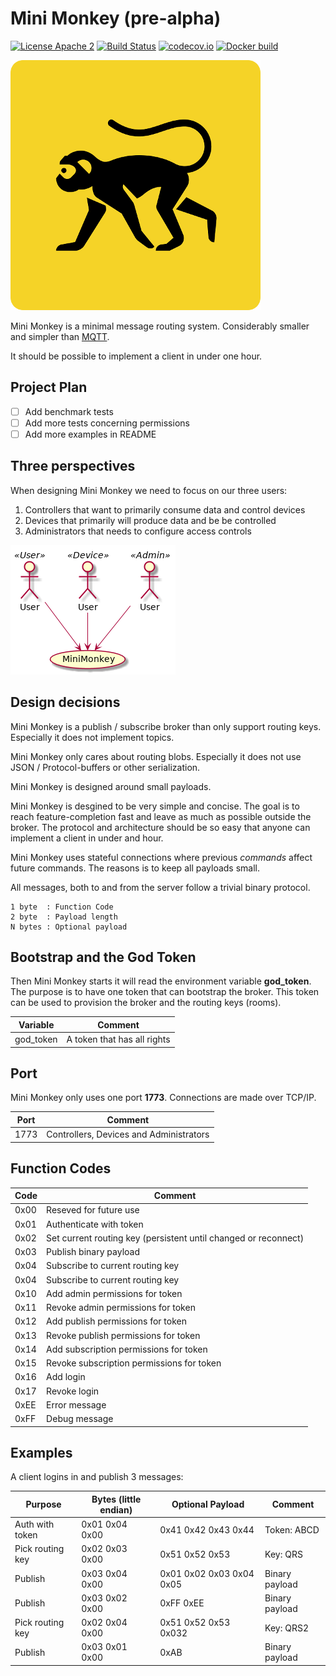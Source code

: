 Mini Monkey (pre-alpha)
=======================

[![License Apache 2](https://img.shields.io/badge/License-Apache2-blue.svg)](https://www.apache.org/licenses/LICENSE-2.0)
[![Build Status](https://travis-ci.org/Raphexion/minimonkey.svg?branch=master)](https://travis-ci.org/Raphexion/minimonkey)
[![codecov.io](https://codecov.io/gh/Raphexion/minimonkey/coverage.svg?branch=master)](https://codecov.io/gh/Raphexion/minimonkey?branch=master)
[![Docker build](https://img.shields.io/docker/cloud/build/raphexion/minimonkey.svg?color=green)](https://hub.docker.com/r/raphexion/minimonkey)

![Logo](doc/minimonkey_small.png)

Mini Monkey is a minimal message routing system.
Considerably smaller and simpler than [MQTT](https://en.wikipedia.org/wiki/MQTT).

It should be possible to implement a client in under one hour.

Project Plan
------------

- [ ] Add benchmark tests
- [ ] Add more tests concerning permissions
- [ ] Add more examples in README

Three perspectives
------------------

When designing Mini Monkey we need to focus on our three users:

1. Controllers that want to primarily consume data and control devices
2. Devices that primarily will produce data and be be controlled
3. Administrators that needs to configure access controls

![Three perspectives](doc/three_perspectives.png)

Design decisions
----------------

Mini Monkey is a publish / subscribe broker than only support routing keys.
Especially it does not implement topics.

Mini Monkey only cares about routing blobs.
Especially it does not use JSON / Protocol-buffers or other serialization.

Mini Monkey is designed around small payloads.

Mini Monkey is desgined to be very simple and concise.
The goal is to reach feature-completion fast and leave as much as possible outside the broker.
The protocol and architecture should be so easy that anyone can implement a client in under and hour.

Mini Monkey uses stateful connections where previous _commands_ affect future commands.
The reasons is to keep all payloads small.

All messages, both to and from the server follow a trivial binary protocol.

```
1 byte  : Function Code
2 byte  : Payload length
N bytes : Optional payload
```

Bootstrap and the God Token
---------------------------

Then Mini Monkey starts it will read the environment variable **god_token**.
The purpose is to have one token that can bootstrap the broker.
This token can be used to provision the broker and the routing keys (rooms).

| Variable  | Comment                                 |
|-----------|-----------------------------------------|
| god_token | A token that has all rights             |


Port
----

Mini Monkey only uses one port **1773**.
Connections are made over TCP/IP.

| Port | Comment                                 |
|------|-----------------------------------------|
| 1773 | Controllers, Devices and Administrators |


Function Codes
--------------

| Code | Comment                                                         |
|------|-----------------------------------------------------------------|
| 0x00 | Reseved for future use                                          |
| 0x01 | Authenticate with token                                         |
| 0x02 | Set current routing key (persistent until changed or reconnect) |
| 0x03 | Publish binary payload                                          |
| 0x04 | Subscribe to current routing key                                |
| 0x04 | Subscribe to current routing key                                |
| 0x10 | Add admin permissions for token                                 |
| 0x11 | Revoke admin permissions for token                              |
| 0x12 | Add publish permissions for token                               |
| 0x13 | Revoke publish permissions for token                            |
| 0x14 | Add subscription permissions for token                          |
| 0x15 | Revoke subscription permissions for token                       |
| 0x16 | Add login                                                       |
| 0x17 | Revoke login                                                    |
| 0xEE | Error message                                                   |
| 0xFF | Debug message                                                   |

Examples
--------

A client logins in and publish 3 messages:

| Purpose          | Bytes (little endian) | Optional Payload         | Comment        |
|------------------|-----------------------|--------------------------|----------------|
| Auth with token  | 0x01 0x04 0x00        | 0x41 0x42 0x43 0x44      | Token: ABCD    |
| Pick routing key | 0x02 0x03 0x00        | 0x51 0x52 0x53           | Key: QRS       |
| Publish          | 0x03 0x04 0x00        | 0x01 0x02 0x03 0x04 0x05 | Binary payload |
| Publish          | 0x03 0x02 0x00        | 0xFF 0xEE                | Binary payload |
| Pick routing key | 0x02 0x04 0x00        | 0x51 0x52 0x53 0x032     | Key: QRS2      |
| Publish          | 0x03 0x01 0x00        | 0xAB                     | Binary payload |
